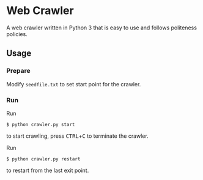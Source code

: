 # Web Crawler

A web crawler written in Python 3 that is easy to use and follows politeness policies.

## Usage

### Prepare

Modify `seedfile.txt` to set start point for the crawler.

### Run

Run

```
$ python crawler.py start
```

to start crawling, press <kbd>CTRL</kbd>+<kbd>C</kbd> to terminate the crawler. 

Run

```
$ python crawler.py restart
```

to restart from the last exit point.
